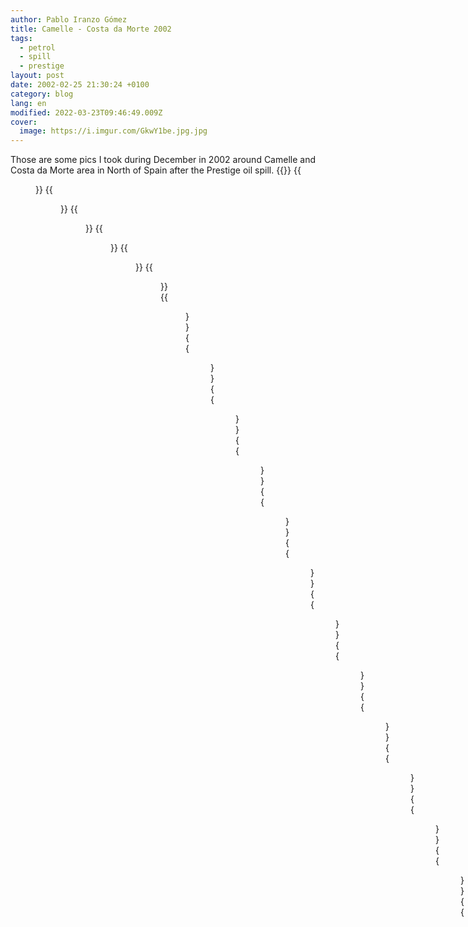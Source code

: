 ```yaml
---
author: Pablo Iranzo Gómez
title: Camelle - Costa da Morte 2002
tags:
  - petrol
  - spill
  - prestige
layout: post
date: 2002-02-25 21:30:24 +0100
category: blog
lang: en
modified: 2022-03-23T09:46:49.009Z
cover:
  image: https://i.imgur.com/GkwY1be.jpg.jpg
---
```


Those are some pics I took during December in 2002 around Camelle and Costa da Morte area in North of Spain after the Prestige oil spill.
{{<gallery>}}
{{<figure src="https://i.imgur.com/WpXrXUFt.jpg" link="https://i.imgur.com/WpXrXUF.jpg.jpg" alt="" >}}
{{<figure src="https://i.imgur.com/CkKAAQvt.jpg" link="https://i.imgur.com/CkKAAQv.jpg.jpg" alt="" >}}
{{<figure src="https://i.imgur.com/x8mgooYt.jpg" link="https://i.imgur.com/x8mgooY.jpg.jpg" alt="" >}}
{{<figure src="https://i.imgur.com/ZCGqEIkt.jpg" link="https://i.imgur.com/ZCGqEIk.jpg.jpg" alt="" >}}
{{<figure src="https://i.imgur.com/z5A2NHDt.jpg" link="https://i.imgur.com/z5A2NHD.jpg.jpg" alt="" >}}
{{<figure src="https://i.imgur.com/YpB4CPVt.jpg" link="https://i.imgur.com/YpB4CPV.jpg.jpg" alt="" >}}
{{<figure src="https://i.imgur.com/Rbex877t.jpg" link="https://i.imgur.com/Rbex877.jpg.jpg" alt="" >}}
{{<figure src="https://i.imgur.com/Q9ck1fRt.jpg" link="https://i.imgur.com/Q9ck1fR.jpg.jpg" alt="" >}}
{{<figure src="https://i.imgur.com/Qiat3F8t.jpg" link="https://i.imgur.com/Qiat3F8.jpg.jpg" alt="" >}}
{{<figure src="https://i.imgur.com/HJpjYMzt.jpg" link="https://i.imgur.com/HJpjYMz.jpg.jpg" alt="" >}}
{{<figure src="https://i.imgur.com/XT6aEBZt.jpg" link="https://i.imgur.com/XT6aEBZ.jpg.jpg" alt="" >}}
{{<figure src="https://i.imgur.com/pHpeouIt.jpg" link="https://i.imgur.com/pHpeouI.jpg.jpg" alt="" >}}
{{<figure src="https://i.imgur.com/nautu1rt.jpg" link="https://i.imgur.com/nautu1r.jpg.jpg" alt="" >}}
{{<figure src="https://i.imgur.com/9qh0sXkt.jpg" link="https://i.imgur.com/9qh0sXk.jpg.jpg" alt="" >}}
{{<figure src="https://i.imgur.com/YztdWjUt.jpg" link="https://i.imgur.com/YztdWjU.jpg.jpg" alt="" >}}
{{<figure src="https://i.imgur.com/fOfiPQ3t.jpg" link="https://i.imgur.com/fOfiPQ3.jpg.jpg" alt="" >}}
{{<figure src="https://i.imgur.com/aF8j6ORt.jpg" link="https://i.imgur.com/aF8j6OR.jpg.jpg" alt="" >}}
{{<figure src="https://i.imgur.com/IkcQ70Ft.jpg" link="https://i.imgur.com/IkcQ70F.jpg.jpg" alt="" >}}
{{<figure src="https://i.imgur.com/GkwY1bet.jpg" link="https://i.imgur.com/GkwY1be.jpg.jpg" alt="" >}}
{{<figure src="https://i.imgur.com/AXbSkIht.jpg" link="https://i.imgur.com/AXbSkIh.jpg.jpg" alt="" >}}
{{<figure src="https://i.imgur.com/zshBJdgt.jpg" link="https://i.imgur.com/zshBJdg.jpg.jpg" alt="" >}}
{{<figure src="https://i.imgur.com/WBTA2yAt.jpg" link="https://i.imgur.com/WBTA2yA.jpg.jpg" alt="" >}}
{{<figure src="https://i.imgur.com/t5ATjuvt.jpg" link="https://i.imgur.com/t5ATjuv.jpg.jpg" alt="" >}}
{{<figure src="https://i.imgur.com/G2k4NrBt.jpg" link="https://i.imgur.com/G2k4NrB.jpg.jpg" alt="" >}}
{{<figure src="https://i.imgur.com/MjQI4gat.jpg" link="https://i.imgur.com/MjQI4ga.jpg.jpg" alt="" >}}
{{<figure src="https://i.imgur.com/rAu1TW3t.jpg" link="https://i.imgur.com/rAu1TW3.jpg.jpg" alt="" >}}
{{<figure src="https://i.imgur.com/fcvxI4kt.jpg" link="https://i.imgur.com/fcvxI4k.jpg.jpg" alt="" >}}
{{<figure src="https://i.imgur.com/E3rzZrPt.jpg" link="https://i.imgur.com/E3rzZrP.jpg.jpg" alt="" >}}
{{<figure src="https://i.imgur.com/whXjW0Pt.jpg" link="https://i.imgur.com/whXjW0P.jpg.jpg" alt="" >}}
{{<figure src="https://i.imgur.com/R1iMY3Kt.jpg" link="https://i.imgur.com/R1iMY3K.jpg.jpg" alt="" >}}
{{<figure src="https://i.imgur.com/0VyhRzEt.jpg" link="https://i.imgur.com/0VyhRzE.jpg.jpg" alt="" >}}
{{<figure src="https://i.imgur.com/87YaYR4t.jpg" link="https://i.imgur.com/87YaYR4.jpg.jpg" alt="" >}}
{{<figure src="https://i.imgur.com/rWGEonOt.jpg" link="https://i.imgur.com/rWGEonO.jpg.jpg" alt="" >}}
{{<figure src="https://i.imgur.com/8AOrgdgt.jpg" link="https://i.imgur.com/8AOrgdg.jpg.jpg" alt="" >}}
{{<figure src="https://i.imgur.com/XwjQArWt.jpg" link="https://i.imgur.com/XwjQArW.jpg.jpg" alt="" >}}
{{<figure src="https://i.imgur.com/NOeptEJt.jpg" link="https://i.imgur.com/NOeptEJ.jpg.jpg" alt="" >}}
{{<figure src="https://i.imgur.com/LlYEUqht.jpg" link="https://i.imgur.com/LlYEUqh.jpg.jpg" alt="" >}}
{{<figure src="https://i.imgur.com/mrO6MOdt.jpg" link="https://i.imgur.com/mrO6MOd.jpg.jpg" alt="" >}}
{{<figure src="https://i.imgur.com/imAxGH1t.jpg" link="https://i.imgur.com/imAxGH1.jpg.jpg" alt="" >}}
{{<figure src="https://i.imgur.com/nToZQ8Wt.jpg" link="https://i.imgur.com/nToZQ8W.jpg.jpg" alt="" >}}

{{</gallery>}}

{{< load-photoswipe >}}
